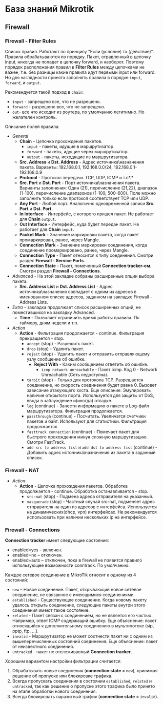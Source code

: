 # База знаний Mikrotik

## Firewall

### Firewall - Filter Rules

Список правил. Работают по принципу "Если (условие) то (действие)". Правила обрабатываются по порядку.
Пакет, отравленный в цепочку input, никогда не попадет в цепочку forward, и наоборот.
Поэтому порядок расположения правил в **Filter Rules** между цепочками не важен,
т.е. без разницы какие правила идут первыми input или forward.
Но для наглядности принято заполнять правила в порядке `input`, `forward`, и `output`.

Рекомендуется такой подход в `chain`:
* `input` - запрещено все, что не разрешено.
* `forward` - разрешено все, что не запрещено.
* `out`- все что исходит из роутера, по умолчанию легитимно. Но желателен контроль.

Описание полей правила:

* _General_
  * **Chain** - Цепочка прохождения пакетов.
    * `input` - пакеты, идущие в маршрутизатор.
    * `forward` - пакеты, идущие через маршрутизатор.
    * `output` - пакеты, исходящие из маршрутизатора.
  * **Src. Address** и **Dst. Address** - Адрес источника\назначения пакета. 
    Варианты: 192.168.0.1, 192.168.0.0/24, 192.168.0.1-192.168.0.9
  * **Protocol** - Протокол передачи. TCP, UDP, ICMP и т.п*.*
  * **Src. Port** и **Dst. Port** - Порт источника\назначения пакета. Варианты заполнения: 
    Один (21), перечисление (21,22), диапазон (1-100), перечисление диапазонов (1-100, 500-600). 
    Поле можно заполнить только если протокол соответствует TCP или UDP.
  * **Any Port** - Любой порт. Аналогично одновременной записи **Src. Port** и **Dst. Port**.
  * **In Interface** - Интерфейс, с которого пришел пакет. Не работает для **Chain** `output`.
  * **Out Interface** - Интерфейс, куда будет передан пакет. Не работает для **Chain** `input`.
  * **Packet Mark** - Значение маркировки пакета, когда пакет промаркирован, ранее, через Mangle.
  * **Connection Mark** - Значение маркировки соединения, когда соединение промаркировано, ранее, через Mangle.
  * **Connection Type** - Пакет относится к типу соединения. Смотри раздел **Firewall - Service Ports**.
  * **Connection State** - Пакет, помеченный **Connection tracker-ом**. Смотри раздел **Firewall - Connections**.
* _Advanced_ - На этой закладке собраны расширенные опции выбора пакета.
  * **Src. Address List** и **Dst. Address List** - Адрес источника\назначения совпадает с одним из адресов 
    в именованном списке адресов, заданном на закладке Firewall - Address Lists.
* _Extra_ - закладка продолжает список расширенных опций, не поместившихся на закладку Advanced.
  * **Time** - Позволяет ограничить время работы правила. По таймеру, дням недели и т.п.
* _Action_
  * **Action** - Фильтрация продолжается - continue. Фильтрация прекращается - stop.
    * `accept` (stop) - Разрешить пакет.
    * `drop` (stop) - Удалить пакет.
    * `reject` (stop) - Удалить пакет и отправить отправляющему узлу сообщение об ошибке.
      * **Reject With** - Каким сообщением ответить об ошибке.
        * `icmp network unreachable` - Пакет icmp. Код 0 - Network Unreachable (Сеть недоступна).
    * `tarpit` (stop) - Только для протокола TCP. Разрешается соединение, но скорость соединения будет равна 0. 
      Вызовет зависание атакующего хоста. Еще описание:
      Эмулировать наличие открытого порта. Используется для защиты от DoS, ввода в заблуждение и(иногда) отладке.
    * `log` (continue) - Занести информацию о пакете в Log-файл маршрутизатора. Фильтрация продолжается.
    * `passthrough` (continue) - Посчитать. Увеличатся счетчики пакетов и байт. Используют для статистики. Фильтрация продолжается.
    * `fasttrack connection` (continue) - Помечает пакет для быстрого прохождения минуя сложную маршрутизацию. Смотри FastTrack.
    * `add src to address list` и `add dst to address list` (continue) - Добавить адрес источника\назначения из пакета в заданный список.

### Firewall - NAT

* _Action_
  * **Action** - Цепочка прохождения пакетов. Обработка продолжается - continue. Обработка останавливается - stop.
    * `src-nat` (stop) - Подмена адреса отправителя на указанный.
    * `masquerade` (stop) - Частный случай src-nat, подменяет адрес отправителя на один из адресов с интерфейса. 
      Используется на динамических(dhcp, vpn) интерфейсах. Не рекомендуется использовать при наличии нескольких ip на интерфейсе.

### Firewall - Connections

**Connection tracker** имеет следующие состояния:

* enabled=yes - включен.
* enabled=no – отключен.
* enabled=auto – отключен, пока в firewall не появится правило использующее возможности conntrack. По умолчанию.

Каждое сетевое соединение в MikroTik относит к одному из 4 состояний:

* `new` – Новое соединение. Пакет, открывающий новое сетевое соединение, не связанное с имеющимися соединениями.
* `established` - Существующее соединение. Когда новому пакету удалось открыть соединение, 
  следующие пакеты внутри этого соединения имеют такое состояние.
* `related` - Пакет связан с соединением, но не является его частью. Например, ответ ICMP содержащий ошибку. 
  Еще объяснение: пакет относящийся к дополнительному соединению в мультипотоке (sip, pptp, ftp, ...).
* `invalid` - Маршрутизатор не может соотнести пакет ни с одним из вышеперечисленных состояний соединения. 
  Еще объяснение: пакет от неизвестного соединения.
* `untracked` - пакет не отслеживаемый **Connection tracker**.

Хорошим вариантом настройки фильтрации считается:

1. Обрабатывать новые соединения (**connection state** = `new`), принимая решение об пропуске или блокировке трафика.
2. Всегда пропускать соединения в состоянии `established`, `related` и `untracked`, 
   так как решение о пропуске этого трафика было принято на этапе обработки нового соединения.
3. Всегда блокировать паразитный трафик (**connection state** = `invalid`).